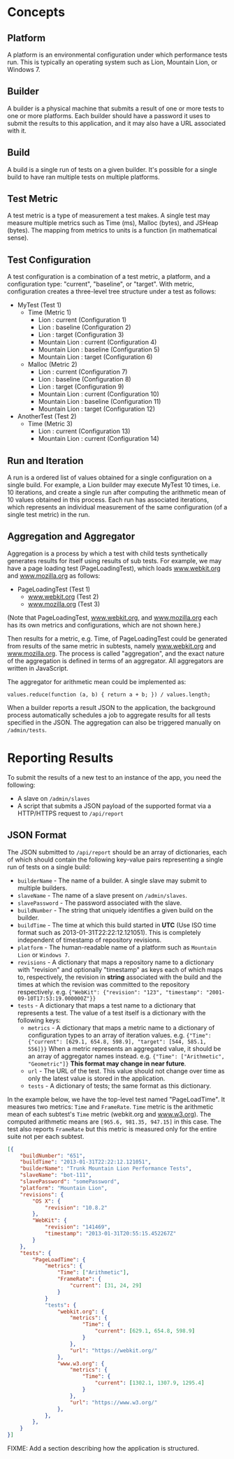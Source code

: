 # Concepts

## Platform

A platform is an environmental configuration under which performance tests run. This is typically
an operating system such as Lion, Mountain Lion, or Windows 7.

## Builder

A builder is a physical machine that submits a result of one or more tests to one or more platforms.
Each builder should have a password it uses to submit the results to this application, and it may also
have a URL associated with it.

## Build

A build is a single run of tests on a given builder. It's possible for a single build to have ran multiple
tests on multiple platforms.

## Test Metric

A test metric is a type of measurement a test makes. A single test may measure multiple metrics such as
Time (ms), Malloc (bytes), and JSHeap (bytes). The mapping from metrics to units is a function
(in mathematical sense).

## Test Configuration

A test configuration is a combination of a test metric, a platform, and a configuration type: "current",
"baseline", or "target". With metric, configuration creates a three-level tree structure under a test as follows:

- MyTest (Test 1)
    - Time (Metric 1)
        - Lion : current (Configuration 1)
        - Lion : baseline (Configuration 2)
        - Lion : target (Configuration 3)
        - Mountain Lion : current (Configuration 4)
        - Mountain Lion : baseline (Configuration 5)
        - Mountain Lion : target (Configuration 6)
    - Malloc (Metric 2)
        - Lion : current (Configuration 7)
        - Lion : baseline (Configuration 8)
        - Lion : target (Configuration 9)
        - Mountain Lion : current (Configuration 10)
        - Mountain Lion : baseline (Configuration 11)
        - Mountain Lion : target (Configuration 12)
- AnotherTest (Test 2)
    - Time (Metric 3)
        - Lion : current (Configuration 13)
        - Mountain Lion : current (Configuration 14)

## Run and Iteration

A run is a ordered list of values obtained for a single configuration on a single build. For example, a Lion
builder may execute MyTest 10 times, i.e. 10 iterations, and create a single run after computing the arithmetic
mean of 10 values obtained in this process. Each run has associated iterations, which represents an individual
measurement of the same configuration (of a single test metric) in the run.

## Aggregation and Aggregator

Aggregation is a process by which a test with child tests synthetically generates results for itself using
results of sub tests. For example, we may have a page loading test (PageLoadingTest), which loads
www.webkit.org and www.mozilla.org as follows:

- PageLoadingTest (Test 1)
    - www.webkit.org (Test 2)
    - www.mozilla.org (Test 3)

(Note that PageLoadingTest, www.webkit.org, and www.mozilla.org each has its own metrics and configurations,
which are not shown here.)

Then results for a metric, e.g. Time, of PageLoadingTest could be generated from results of the same metric in
subtests, namely www.webkit.org and www.mozilla.org. The process is called "aggregation", and the exact nature of
the aggregation is defined in terms of an aggregator. All aggregators are written in JavaScript.

The aggregator for arithmetic mean could be implemented as:
    
    values.reduce(function (a, b) { return a + b; }) / values.length;

When a builder reports a result JSON to the application, the background process automatically schedules a job
to aggregate results for all tests specified in the JSON. The aggregation can also be triggered manually on
`/admin/tests`.

Reporting Results
=================

To submit the results of a new test to an instance of the app, you need the following:

 - A slave on `/admin/slaves`
 - A script that submits a JSON payload of the supported format via a HTTP/HTTPS request to `/api/report`

JSON Format
-----------

The JSON submitted to `/api/report` should be an array of dictionaries, each of which should
contain the following key-value pairs representing a single run of tests on a single build:

- `builderName` - The name of a builder. A single slave may submit to multiple builders.
- `slaveName` - The name of a slave present on `/admin/slaves`.
- `slavePassword` - The password associated with the slave.
- `buildNumber` - The string that uniquely identifies a given build on the builder.
- `buildTime` - The time at which this build started in **UTC** (Use ISO time format such as
   2013-01-31T22:22:12.121051). This is completely independent of timestamp of repository revisions.
- `platform` - The human-readable name of a platform such as `Mountain Lion` or `Windows 7`.
- `revisions` - A dictionary that maps a repository name to a dictionary with "revision" and optionally
   "timestamp" as keys each of which maps to, respectively, the revision in **string** associated with
   the build and the times at which the revision was committed to the repository respectively.
   e.g. `{"WebKit": {"revision": "123", "timestamp": "2001-09-10T17:53:19.000000Z"}}`
- `tests` - A dictionary that maps a test name to a dictionary that represents a test. The value of a test
   itself is a dictionary with the following keys:
    - `metrics` - A dictionary that maps a metric name to a dictionary of configuration types to an array of
      iteration values. e.g. `{"Time": {"current": [629.1, 654.8, 598.9], "target": [544, 585.1, 556]}}`
      When a metric represents an aggregated value, it should be an array of aggregator names instead. e.g.
      `{"Time": ["Arithmetic", "Geometric"]}` **This format may change in near future**.
    - `url` - The URL of the test. This value should not change over time as only the latest value is stored
        in the application.
    - `tests` - A dictionary of tests; the same format as this dictionary.

In the example below, we have the top-level test named "PageLoadTime". It measures two metrics: `Time` and `FrameRate`.
`Time` metric is the arithmetic mean of each subtest's `Time` metric (webkit.org and www.w3.org).
The computed arithmetic means are `[965.6, 981.35, 947.15]` in this case.
The test also reports `FrameRate` but this metric is measured only for the entire suite not per each subtest.

```json
[{
    "buildNumber": "651",
    "buildTime": "2013-01-31T22:22:12.121051",
    "builderName": "Trunk Mountain Lion Performance Tests",
    "slaveName": "bot-111",
    "slavePassword": "somePassword",
    "platform": "Mountain Lion",
    "revisions": {
        "OS X": {
            "revision": "10.8.2"
        },
        "WebKit": {
            "revision": "141469",
            "timestamp": "2013-01-31T20:55:15.452267Z"
        }
    },
    "tests": {
        "PageLoadTime": {
            "metrics": {
                "Time": ["Arithmetic"],
                "FrameRate": {
                    "current": [31, 24, 29]
                }
            }
            "tests": {
                "webkit.org": {
                    "metrics": {
                        "Time": {
                            "current": [629.1, 654.8, 598.9]
                        }
                    },
                    "url": "https://webkit.org/"
                },
                "www.w3.org": {
                    "metrics": {
                        "Time": {
                            "current": [1302.1, 1307.9, 1295.4]
                        }
                    },
                    "url": "https://www.w3.org/"
                },
            },
        },
    }
}]
```

FIXME: Add a section describing how the application is structured.
